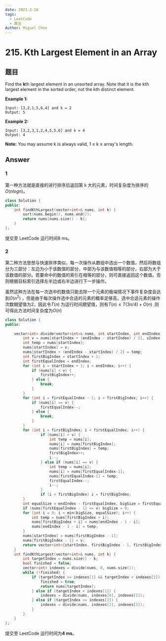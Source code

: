 ```yaml
---
date: 2021-2-18
tags: 
  - LeetCode
  - 算法
Author: Miguel Chen
---
```


# 215. Kth Largest Element in an Array

## 题目

Find the **k**th largest element in an unsorted array. Note that it is the kth largest element in the sorted order, not the kth distinct element.

**Example 1:**

```
Input: [3,2,1,5,6,4] and k = 2
Output: 5
```

**Example 2:**

```
Input: [3,2,3,1,2,4,5,5,6] and k = 4
Output: 4
```

**Note:** 
You may assume k is always valid, 1 ≤ k ≤ array's length.



## Answer

### 1

第一种方法就是直接的进行排序后返回第 k 大的元素，时间复杂度为排序的$O(nlogn)$。

```cpp
class Solution {
public:
    int findKthLargest(vector<int>& nums, int k) {
        sort(nums.begin(), nums.end());
        return nums[nums.size() - k];
    }
};
```

提交至 LeetCode 运行时间8 ms。

### 2

第二种方法思想与快速排序类似，每一次操作从数组中选出一个数值，然后将数组分为三部分：左边为小于该数值的部分，中部为与该数值相等的部分，右部为大于该数值的部分。若要命中的数值的索引在相等的部分，则可直接返回这个数值。否则根据目标索引选择左半边或右半边进行下一步操作。

虽然这种方法在每一次选中的数值只能去除一个元素的极端情况下事件复杂度会达到$O(n^2)$ ，但是由于每次操作选中合适的元素的概率足够高，选中合适元素的操作次数期望值为2，因此令$T(n)$ 为运行时间期望值，则有$T(n) \leq T(3n/4) + O(n)$ .则可得此方法时间复杂度为$O(n)$

```cpp
class Solution {
public:
    
    vector<int> divide(vector<int>& nums, int startIndex, int endIndex) {
        int v = nums[startIndex + (endIndex - startIndex) / 2], vIndex = startIndex;
        int temp = nums[startIndex];
        nums[startIndex] = v;
        nums[startIndex + (endIndex - startIndex) / 2] = temp;
        int firstBigIndex = startIndex + 1;
        int firstEqualIndex = endIndex;
        for (int i = startIndex + 1; i < endIndex; i++) {
            if (nums[i] < v) {
                firstBigIndex++;
            } else {
                break;
            }
        }
        for (int i = firstEqualIndex - 1; i > firstBigIndex; i++) {
            if (nums[i] == v) {
                firstEqualIndex--;
            } else {
                break;
            }
        }
        for (int i = firstBigIndex; i < firstEqualIndex; i++) {
                if (nums[i] < v) {
                    int temp = nums[i];
                    nums[i] = nums[firstBigIndex];
                    nums[firstBigIndex] = temp;
                    firstBigIndex++;
                    i--;
                } else if (nums[i] == v) {
                    int temp = nums[i];
                    nums[i] = nums[firstEqualIndex-1];
                    nums[firstEqualIndex-1] = temp;
                    firstEqualIndex--;
                    i--;
                }
                if (i < firstBigIndex) i = firstBigIndex;
        }
        int equalSize = endIndex - firstEqualIndex, bigSize = firstEqualIndex - firstBigIndex;
        if (nums[firstEqualIndex - 1] <= v) bigSize = 0;
        for (int i = 0; i < min(bigSize, equalSize); i++) {
            int temp = nums[firstBigIndex + i];
            nums[firstBigIndex + i] = nums[endIndex - 1 - i];
            nums[endIndex - 1 - i] = temp;
        }
        nums[startIndex] = nums[firstBigIndex - 1];
        nums[firstBigIndex - 1] = v;
        return vector<int>{startIndex, firstBigIndex - 1, firstBigIndex + equalSize, endIndex};
    }
    int findKthLargest(vector<int>& nums, int k) {
        int targetIndex = nums.size() - k;
        bool finished = false;
        vector<int> indexes = divide(nums, 0, nums.size());
        while (!finished) {
            if (targetIndex >= indexes[1] && targetIndex < indexes[2]) {
                finished = true;
                return nums[targetIndex];
            } else if (targetIndex < indexes[1]) {
                indexes = divide(nums, indexes[0], indexes[1]);
            } else if (targetIndex >= indexes[2]) {
                indexes = divide(nums, indexes[2], indexes[3]);
            }
        }
    }
};
```

提交至 LeetCode 运行时间为**4 ms**。
